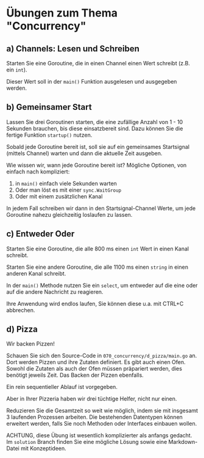 # Übungen zum Thema "Concurrency"

## a) Channels: Lesen und Schreiben

Starten Sie eine Goroutine, die in einen Channel einen Wert schreibt (z.B. ein `int`).

Dieser Wert soll in der `main()` Funktion ausgelesen und ausgegeben werden.

## b) Gemeinsamer Start

Lassen Sie drei Goroutinen starten, die eine zufällige Anzahl von 1 - 10 Sekunden brauchen, bis diese einsatzbereit
sind. Dazu können Sie die fertige Funktion `startup()` nutzen.

Sobald jede Goroutine bereit ist, soll sie auf ein gemeinsames Startsignal (mittels Channel) warten und dann
die aktuelle Zeit ausgeben.

Wie wissen wir, wann jede Goroutine bereit ist? Mögliche Optionen, von einfach nach kompliziert:

1. in `main()` einfach viele Sekunden warten
2. Oder man löst es mit einer `sync.WaitGroup`
3. Oder mit einem zusätzlichen Kanal

In jedem Fall schreiben wir dann in den Startsignal-Channel Werte, um jede Goroutine nahezu gleichzeitig
loslaufen zu lassen.

## c) Entweder Oder

Starten Sie eine Goroutine, die alle 800 ms einen `int` Wert in einen Kanal schreibt.

Starten Sie eine andere Goroutine, die alle 1100 ms einen `string` in einen anderen Kanal schreibt.

In der `main()` Methode nutzen Sie ein `select`, um entweder auf die eine oder auf die andere Nachricht zu reagieren.

Ihre Anwendung wird endlos laufen, Sie können diese u.a. mit CTRL+C abbrechen.

## d) Pizza

Wir backen Pizzen!

Schauen Sie sich den Source-Code in `070_concurrency/d_pizza/main.go` an. Dort werden Pizzen und ihre Zutaten 
definiert. Es gibt auch einen Ofen. Sowohl die Zutaten als auch der Ofen müssen präpariert werden, dies benötigt 
jeweils Zeit. Das Backen der Pizzen ebenfalls.

Ein rein sequentieller Ablauf ist vorgegeben.

Aber in Ihrer Pizzeria haben wir drei tüchtige Helfer, nicht nur einen.

Reduzieren Sie die Gesamtzeit so weit wie möglich, indem sie mit insgesamt 3 laufenden Prozessen arbeiten. Die 
bestehenden Datentypen können erweitert werden, falls Sie noch Methoden oder Interfaces einbauen wollen.

ACHTUNG, diese Übung ist wesentlich komplizierter als anfangs gedacht. Im `solution` Branch finden Sie eine mögliche
Lösung sowie eine Markdown-Datei mit Konzeptideen.

